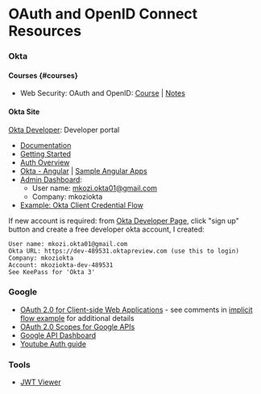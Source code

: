 # OAuth and OpenID Connect Resources

### Okta

#### Courses {#courses}

* Web Security: OAuth and OpenID: [Course](https://www.linkedin.com/learning/web-security-oauth-and-openid-connect/welcome) \| [Notes](https://gist.github.com/kozigh01/49a8c9313203d1aa4955a35fac48f2dd#file-web-security-oauth-and-openid-md)​

#### Okta Site

[Okta Developer](https://developer.okta.com/): Developer portal

* [Documentation](https://developer.okta.com/documentation/)
* [Getting Started](https://developer.okta.com/docs/api/getting_started/api_test_client)
* [Auth Overview](https://developer.okta.com/authentication-guide/auth-overview/)
* [Okta - Angular](https://developer.okta.com/code/angular/) \| [Sample Angular Apps](https://github.com/okta/samples-js-angular)
* [Admin Dashboard](https://dev-489531-admin.oktapreview.com/admin/dashboard):
  * User name: [mkozi.okta01@gmail.com](mailto:mkozi.okta01@gmail.com)
  * Company: mkoziokta
* [Example: Okta Client Credential Flow](https://gist.github.com/kozigh01/8728f5c855ad9b4e3f9c9ee08371e34c#file-client-credentials-flow-md)

If new account is required: from [Okta Developer Page](https://developer.okta.com/), click "sign up" button and create a free developer okta account, I created:

```text
User name: mkozi.okta01@gmail.com
Okta URL: https://dev-489531.oktapreview.com (use this to login)
Company: mkoziokta
Account: mkoziokta-dev-489531
See KeePass for 'Okta 3'
```

### Google

* [OAuth 2.0 for Client-side Web Applications](https://developers.google.com/identity/protocols/OAuth2UserAgent) - see comments in [implicit flow example](https://gist.github.com/kozigh01/49a8c9313203d1aa4955a35fac48f2dd#file-z-implicit-flow-example-html) for additional details
* [OAuth 2.0 Scopes for Google APIs](https://developers.google.com/identity/protocols/googlescopes)
* [Google API Dashboard](https://console.developers.google.com/apis/dashboard?supportedpurview=project)
* [Youtube Auth guide](https://developers.google.com/youtube/v3/guides/auth/server-side-web-apps)

### Tools

* [JWT Viewer](https://www.jsonwebtoken.io/)



